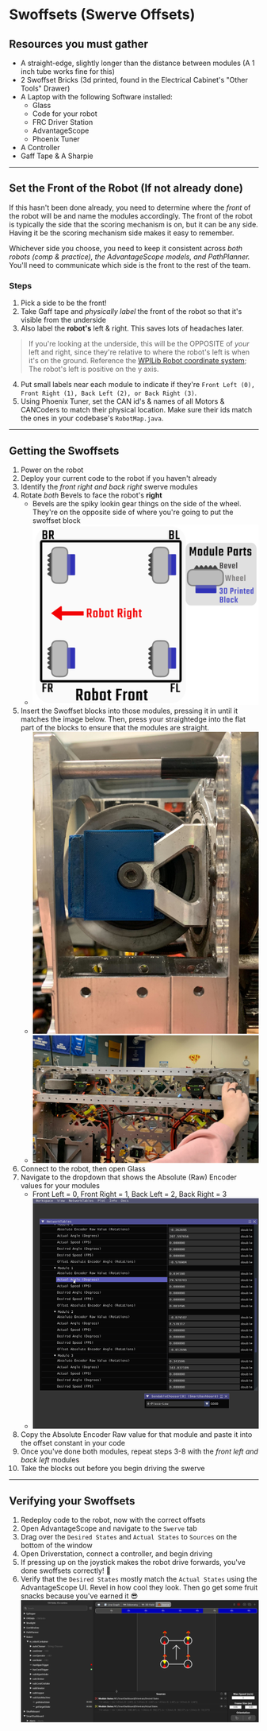 # Swoffsets (Swerve Offsets)

## Resources you must gather
- A straight-edge, slightly longer than the distance between modules (A 1 inch tube works fine for this)
- 2 Swoffset Bricks (3d printed, found in the Electrical Cabinet's "Other Tools" Drawer)
- A Laptop with the following Software installed:
    - Glass
    - Code for your robot
    - FRC Driver Station
    - AdvantageScope
    - Phoenix Tuner
- A Controller
- Gaff Tape & A Sharpie

---
## Set the Front of the Robot (If not already done)
If this hasn't been done already, you need to determine where the *front* of the robot will be and name the modules accordingly.
The front of the robot is typically the side that the scoring mechanism is on, but it can be any side. Having it be the scoring mechanism side makes it easy to remember. 

Whichever side you choose, you need to keep it consistent across *both robots (comp & practice), the AdvantageScope models, and PathPlanner.* You'll need to communicate which side is the front to the rest of the team.

### Steps
1. Pick a side to be the front!
2. Take Gaff tape and *physically label* the front of the robot so that it's visible from the underside
3. Also label the **robot's** left & right. This saves lots of headaches later. 
> If you're looking at the underside, this will be the OPPOSITE of *your* left and right, since they're relative to where the robot's left is when it's on the ground. Reference the [WPILib Robot coordinate system](https://docs.limelightvision.io/docs/docs-limelight/getting-started/FRC/networking#set-ip-address); The robot's left is positive on the y axis. 
4. Put small labels near each module to indicate if they're `Front Left (0), Front Right (1), Back Left (2), or Back Right (3)`. 
5. Using Phoenix Tuner, set the CAN id's & names of all Motors & CANCoders to match their physical location. Make sure their ids match the ones in your codebase's `RobotMap.java`.

---
## Getting the Swoffsets
1. Power on the robot
2. Deploy your current code to the robot if you haven't already
3. Identify the *front right and back right* swerve modules
4. Rotate *both* Bevels to face the robot's **right**
    - Bevels are the spiky lookin gear things on the side of the wheel. They're on the opposite side of where you're going to put the swoffset block
    - ![Diagram](../.images/Software/Swoffsets/swoffset_diagram.png)
5. Insert the Swoffset blocks into those modules, pressing it in until it matches the image below. Then, press your straightedge into the flat part of the blocks to ensure that the modules are straight.
    - ![Swoffset Blocks](../.images/Software/Swoffsets/IMG_8986.jpg)
    - ![Straightedge](../.images/Software/Swoffsets/IMG_8987.jpg)
6. Connect to the robot, then open Glass
7. Navigate to the dropdown that shows the Absolute (Raw) Encoder values for your modules
    - Front Left = 0, Front Right = 1, Back Left = 2, Back Right = 3
    - ![Glass](../.images/Software/Swoffsets/glass_eu4L6ovWEM.png)
8. Copy the Absolute Encoder Raw value for that module and paste it into the offset constant in your code
9. Once you've done both modules, repeat steps 3-8 with the *front left and back left* modules
10. Take the blocks out before you begin driving the swerve

---
## Verifying your Swoffsets
1. Redeploy code to the robot, now with the correct offsets
2. Open AdvantageScope and navigate to the `Swerve` tab
3. Drag over the `Desired States` and `Actual States` to `Sources` on the bottom of the window 
4. Open Driverstation, connect a controller, and begin driving
5. If pressing up on the joystick makes the robot drive forwards, you've done swoffsets correctly! 🎉
6. Verify that the `Desired States` mostly match the `Actual States` using the AdvantageScope UI. Revel in how cool they look. Then go get some fruit snacks because you've earned it 😎
![AdvantageScope](../.images/Software/Swoffsets/AdvantageScope_(WPILib)_HAoyjhRLd6.png)

